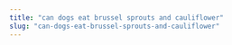 ```yaml
---
title: "can dogs eat brussel sprouts and cauliflower"
slug: "can-dogs-eat-brussel-sprouts-and-cauliflower"
---
```


